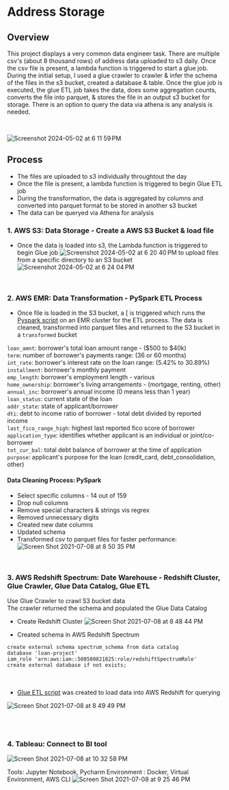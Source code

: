 # Address Storage 

## Overview
This project displays a very common data engineer task. There are multiple csv's (about 8 thousand rows) of address data uploaded to s3 daily. Once the csv file is present, a lambda function is triggered to start a glue job. During the initial setup, I used a glue crawler to crawler & infer the schema of the files in the s3 bucket, created a database & table. Once the glue job is executed, the glue ETL job takes the data, does some aggregation counts, converts the file into parquet, & stores the file in an output s3 bucket for storage. There is an option to query the data via athena is any analysis is needed. 

<br>

![Screenshot 2024-05-02 at 6 11 59 PM](https://github.com/ShalonnIngram/Mini-Projects/assets/32176320/e788ad19-0ccf-42ab-bc89-78c4bd069af6)



## Process
- The files are uploaded to s3 individually throughtout the day
- Once the file is present, a lambda function is triggered to begin Glue ETL job
- During the transformation, the data is aggregated by columns and converted into parquet format to be stored in another s3 bucket
- The data can be queryed via Athena for analysis 



### 1. AWS S3: Data Storage - Create a AWS S3 Bucket & load file
- Once the data is loaded into s3, the Lambda function is triggered to begin Glue job ![Screenshot 2024-05-02 at 6 20 40 PM](https://github.com/ShalonnIngram/Mini-Projects/assets/32176320/23de0bc8-ec6f-4310-9fe8-40f5269fb9dc)
 to upload files from a specific directory to an S3 bucket
![Screenshot 2024-05-02 at 6 24 04 PM](https://github.com/ShalonnIngram/Mini-Projects/assets/32176320/0b836312-ac72-4ed8-977e-b54dc772dd41)

<br>

### 2. AWS EMR: Data Transformation - PySpark ETL Process
 - Once file is loaded in the S3 bucket, a [ is triggered which runs the [Pyspark script](https://github.com/ShalonnIngram/DataEngineering-Portfolio/blob/master/Loan%20Data%20Project/loan_data_transformation_script.py) on an EMR cluster for the ETL process. The data is cleaned, transformed into parquet files and returned to the S3 bucket in a `transformed` bucket


`loan_amnt`: borrower's total loan amount range - ($500 to $40k)\
`term`: number of borrower's payments range: (36 or 60 months)\
`int_rate`: borrower's interest rate on the loan range: (5.42% to 30.89%) \
`installment`: borrower's monthly payment\
`emp_length`: borrower's employment length - various\
`home_ownership`: borrower's living arrangements - (mortgage, renting, other)\
`annual_inc`: borrower's annual income (0 means less than 1 year)\
`loan_status`: current state of the loan\
`addr_state`: state of applicant/borrower\
`dti`: debt to income ratio of borrower - total debt divided by reported income\
`last_fico_range_high`: highest last reported fico score of borrower\
`application_type`: identifies whether applicant is an individual or joint/co-borrower\
`tot_cur_bal`: total debt balance of borrower at the time of application\
`purpose`: applicant's purpose for the loan (credit_card, debt_consolidation, other)
 <br>
 
 #### Data Cleaning Process: PySpark
 - Select specific columns - 14 out of 159
 - Drop null columns
 - Remove special characters & strings vis regrex
 - Removed unnecessary digits
 - Created new date columns 
 - Updated schema
 - Transformed csv to parquet files for faster performance:
![Screen Shot 2021-07-08 at 8 50 35 PM](https://user-images.githubusercontent.com/32176320/125012961-06656c80-e039-11eb-8f98-9217e366d02b.png)

<br>

### 3. AWS Redshift Spectrum: Date Warehouse - Redshift Cluster, Glue Crawler, Glue Data Catalog, Glue ETL
Use Glue Crawler to crawl S3 bucket data  
The crawler returned the schema and populated the Glue Data Catalog

 - Create Redshift Cluster
 ![Screen Shot 2021-07-08 at 8 48 44 PM](https://user-images.githubusercontent.com/32176320/125014437-b76d0680-e03b-11eb-8d44-4383dad2c135.png)

 - Created schema in AWS Redshift Spectrum
 
 `create external schema spectrum_schema from data catalog`\
 `database 'loan-project'`\
 `iam_role 'arn:aws:iam::508580821825:role/redshiftSpectrumRole'`\
 `create external database if not exists;`	
<br>
<br>
- [Glue ETL script](https://github.com/ShalonnIngram/DataEngineering-Portfolio/blob/master/Loan%20Data%20Project/glue_load_data_script.py) was created to load data into AWS Redshift for querying

![Screen Shot 2021-07-08 at 8 49 49 PM](https://user-images.githubusercontent.com/32176320/125013079-33b21a80-e039-11eb-87dc-247f8b73245f.png)

<br>
<br>

### 4. Tableau: Connect to BI tool
![Screen Shot 2021-07-08 at 10 32 58 PM](https://user-images.githubusercontent.com/32176320/125014891-7d503480-e03c-11eb-90ba-fd7e89de7735.png)




Tools: Jupyter Notebook, Pycharm
Environment : Docker, Virtual Environment, AWS CLI
![Screen Shot 2021-07-08 at 9 25 46 PM](https://user-images.githubusercontent.com/32176320/125009804-4164a180-e033-11eb-9462-e718cd568a9b.png)

